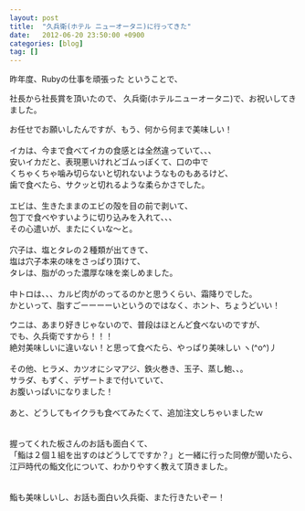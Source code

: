 ```yaml
---
layout: post
title:  "久兵衛(ホテル ニューオータニ)に行ってきた"
date:   2012-06-20 23:50:00 +0900
categories: [blog]
tag: []
---
```

昨年度、Rubyの仕事を頑張った ということで、

社長から社長賞を頂いたので、
久兵衛(ホテルニューオータニ)で、お祝いしてきました。

お任せでお願いしたんですが、もう、何から何まで美味しい！
<br />
<br />
イカは、今まで食べてイカの食感とは全然違っていて、、、<br />
安いイカだと、表現悪いけれどゴムっぽくて、口の中で<br />
くちゃくちゃ噛み切らないと切れないようなものもあるけど、<br />
歯で食べたら、サクッと切れるような柔らかさでした。<br />
<br />
エビは、生きたままのエビの殻を目の前で剥いて、<br />
包丁で食べやすいように切り込みを入れて、、、<br />
その心遣いが、またにくいな～と。<br />
<br />
穴子は、塩とタレの２種類が出てきて、<br />
塩は穴子本来の味をさっぱり頂けて、<br />
タレは、脂がのった濃厚な味を楽しめました。<br />
<br />
中トロは、、、カルビ肉がのってるのかと思うくらい、霜降りでした。<br />
かといって、脂すごーーーーいというのではなく、ホント、ちょうどいい！<br />


ウニは、あまり好きじゃないので、普段はほとんど食べないのですが、<br />
でも、久兵衛ですから！！！<br />
絶対美味しいに違いない！と思って食べたら、やっぱり美味しい ヽ(^o^)丿<br />
<br />
その他、ヒラメ、カツオにシマアジ、鉄火巻き、玉子、蒸し鮑、、。<br />
サラダ、もずく、デザートまで付いていて、<br />
お腹いっぱいになりました！<br />
<br />
あと、どうしてもイクラも食べてみたくて、追加注文しちゃいましたｗ<br />
<br />
<br />
握ってくれた板さんのお話も面白くて、<br />
「鮨は２個１組を出すのはどうしてですか？」と一緒に行った同僚が聞いたら、<br />
江戸時代の鮨文化について、わかりやすく教えて頂きました。<br />
<br />
<br />
鮨も美味しいし、お話も面白い久兵衛、また行きたいぞー！<br />
<br />
